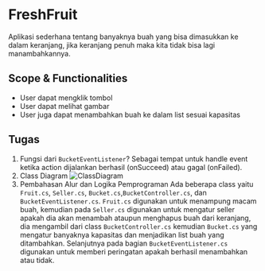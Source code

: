 ﻿# FreshFruit
Aplikasi sederhana tentang banyaknya buah yang bisa dimasukkan ke dalam keranjang, jika keranjang penuh maka kita tidak bisa lagi manambahkannya.

## Scope & Functionalities
* User dapat mengklik tombol
* User dapat melihat gambar
* User juga dapat menambahkan buah ke dalam list sesuai kapasitas

## Tugas
1. Fungsi dari `BucketEventListener`?
Sebagai tempat untuk handle event ketika action dijalankan berhasil (onSucceed) atau gagal (onFailed).
2. Class Diagram
![ClassDiagram](https://user-images.githubusercontent.com/61905689/99499979-45608800-29ac-11eb-9263-fccf7f1333be.jpg)
3. Pembahasan Alur dan Logika Pemprograman
Ada beberapa class yaitu `Fruit.cs`, `Seller.cs`, `Bucket.cs`,`BucketController.cs`, dan `BucketEventListener.cs`. 
`Fruit.cs` digunakan untuk menampung macam buah, kemudian pada `Seller.cs` digunakan untuk mengatur seller apakah dia akan menambah ataupun menghapus buah dari keranjang,  
dia mengambil dari class `BucketController.cs` kemudian `Bucket.cs` yang mengatur banyaknya kapasitas dan menjadikan list buah yang ditambahkan.
Selanjutnya pada bagian `BucketEventListener.cs` digunakan untuk memberi peringatan apakah berhasil menambahkan atau tidak.
